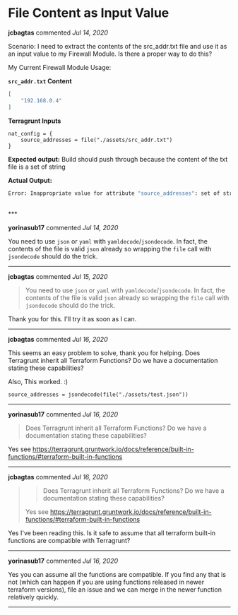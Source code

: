 # File Content as Input Value

**jcbagtas** commented *Jul 14, 2020*

Scenario:
I need to extract the contents of the src_addr.txt file and use it as an input value to my Firewall Module.
Is there a proper way to do this?

My Current Firewall Module Usage:

**`src_addr.txt` Content**
``` json
[
    "192.168.0.4"
]
```

**Terragrunt Inputs**
``` hcl
nat_config = {
    source_addresses = file("./assets/src_addr.txt")
}
```


**Expected output:**
Build should push through because the content of the txt file is a set of string

**Actual Output:**
``` cmd
Error: Inappropriate value for attribute "source_addresses": set of string required.
```

<br />
***


**yorinasub17** commented *Jul 14, 2020*

You need to use `json` or `yaml` with `yamldecode`/`jsondecode`. In fact, the contents of the file is valid `json` already so wrapping the `file` call with `jsondecode` should do the trick.
***

**jcbagtas** commented *Jul 15, 2020*

> You need to use `json` or `yaml` with `yamldecode`/`jsondecode`. In fact, the contents of the file is valid `json` already so wrapping the `file` call with `jsondecode` should do the trick.

Thank you for this. I'll try it as soon as I can.
***

**jcbagtas** commented *Jul 16, 2020*

This seems an easy problem to solve, thank you for helping. Does Terragrunt inherit all Terraform Functions? Do we have a documentation stating these capabilities?

Also, This worked. :) 
``` hcl
source_addresses = jsondecode(file("./assets/test.json"))
```
***

**yorinasub17** commented *Jul 16, 2020*

> Does Terragrunt inherit all Terraform Functions? Do we have a documentation stating these capabilities?

Yes see https://terragrunt.gruntwork.io/docs/reference/built-in-functions/#terraform-built-in-functions
***

**jcbagtas** commented *Jul 16, 2020*

> > Does Terragrunt inherit all Terraform Functions? Do we have a documentation stating these capabilities?
> 
> Yes see https://terragrunt.gruntwork.io/docs/reference/built-in-functions/#terraform-built-in-functions

Yes I've been reading this. Is it safe to assume that all terraform built-in functions are compatible with Terragrunt?
***

**yorinasub17** commented *Jul 16, 2020*

Yes you can assume all the functions are compatible. If you find any that is not (which can happen if you are using functions released in newer terraform versions), file an issue and we can merge in the newer function relatively quickly.
***

